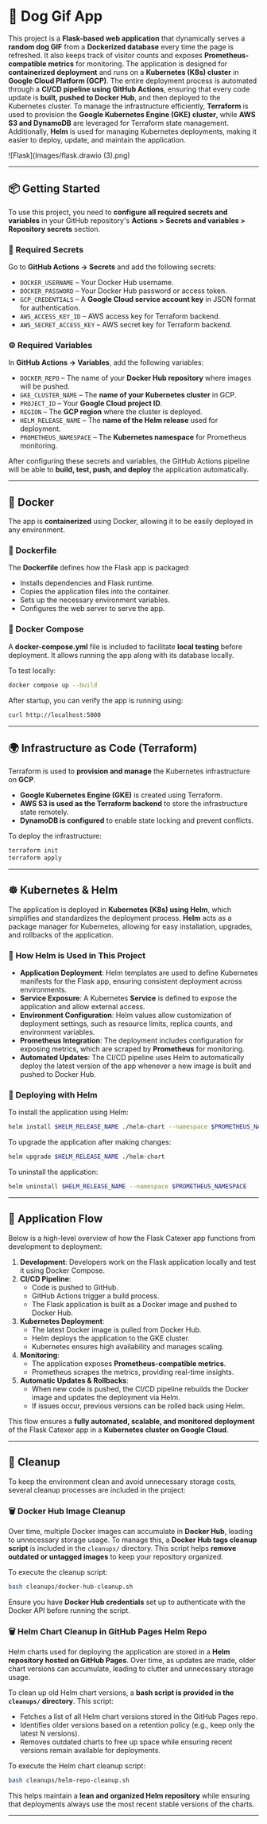 # 🐶 Dog Gif App  

This project is a **Flask-based web application** that dynamically serves a **random dog GIF** from a **Dockerized database** every time the page is refreshed. It also keeps track of visitor counts and exposes **Prometheus-compatible metrics** for monitoring. The application is designed for **containerized deployment** and runs on a **Kubernetes (K8s) cluster** in **Google Cloud Platform (GCP)**. The entire deployment process is automated through a **CI/CD pipeline using GitHub Actions**, ensuring that every code update is **built, pushed to Docker Hub**, and then deployed to the Kubernetes cluster. To manage the infrastructure efficiently, **Terraform** is used to provision the **Google Kubernetes Engine (GKE) cluster**, while **AWS S3 and DynamoDB** are leveraged for Terraform state management. Additionally, **Helm** is used for managing Kubernetes deployments, making it easier to deploy, update, and maintain the application.  

![Flask](Images/flask.drawio (3).png)

---

## 📦 Getting Started  

To use this project, you need to **configure all required secrets and variables** in your GitHub repository's **Actions > Secrets and variables > Repository secrets** section.  

### 🔑 Required Secrets  

Go to **GitHub Actions → Secrets** and add the following secrets:  

- `DOCKER_USERNAME` – Your Docker Hub username.  
- `DOCKER_PASSWORD` – Your Docker Hub password or access token.  
- `GCP_CREDENTIALS` – A **Google Cloud service account key** in JSON format for authentication.  
- `AWS_ACCESS_KEY_ID` – AWS access key for Terraform backend.  
- `AWS_SECRET_ACCESS_KEY` – AWS secret key for Terraform backend.  

### ⚙️ Required Variables  

In **GitHub Actions → Variables**, add the following variables:  

- `DOCKER_REPO` – The name of your **Docker Hub repository** where images will be pushed.  
- `GKE_CLUSTER_NAME` – The **name of your Kubernetes cluster** in GCP.  
- `PROJECT_ID` – Your **Google Cloud project ID**.  
- `REGION` – The **GCP region** where the cluster is deployed.  
- `HELM_RELEASE_NAME` – The **name of the Helm release** used for deployment.  
- `PROMETHEUS_NAMESPACE` – The **Kubernetes namespace** for Prometheus monitoring.  

After configuring these secrets and variables, the GitHub Actions pipeline will be able to **build, test, push, and deploy** the application automatically.  

---

## 🐳 Docker  

The app is **containerized** using Docker, allowing it to be easily deployed in any environment.  

### 🔹 Dockerfile  

The **Dockerfile** defines how the Flask app is packaged:  
- Installs dependencies and Flask runtime.  
- Copies the application files into the container.  
- Sets up the necessary environment variables.  
- Configures the web server to serve the app.  

### 🔹 Docker Compose  

A **docker-compose.yml** file is included to facilitate **local testing** before deployment. It allows running the app along with its database locally.  

To test locally:  

```sh
docker compose up --build
```

After startup, you can verify the app is running using:  

```sh
curl http://localhost:5000
```

---

## 🌍 Infrastructure as Code (Terraform)  

Terraform is used to **provision and manage** the Kubernetes infrastructure on **GCP**.  

- **Google Kubernetes Engine (GKE)** is created using Terraform.  
- **AWS S3 is used as the Terraform backend** to store the infrastructure state remotely.  
- **DynamoDB is configured** to enable state locking and prevent conflicts.  

To deploy the infrastructure:  

```sh
terraform init
terraform apply
```

---

## ☸️ Kubernetes & Helm  

The application is deployed in **Kubernetes (K8s) using Helm**, which simplifies and standardizes the deployment process. **Helm** acts as a package manager for Kubernetes, allowing for easy installation, upgrades, and rollbacks of the application.  

### 🔹 How Helm is Used in This Project  

- **Application Deployment**: Helm templates are used to define Kubernetes manifests for the Flask app, ensuring consistent deployment across environments.  
- **Service Exposure**: A Kubernetes **Service** is defined to expose the application and allow external access.  
- **Environment Configuration**: Helm values allow customization of deployment settings, such as resource limits, replica counts, and environment variables.  
- **Prometheus Integration**: The deployment includes configuration for exposing metrics, which are scraped by **Prometheus** for monitoring.  
- **Automated Updates**: The CI/CD pipeline uses Helm to automatically deploy the latest version of the app whenever a new image is built and pushed to Docker Hub.  

### 🔹 Deploying with Helm  

To install the application using Helm:  

```sh
helm install $HELM_RELEASE_NAME ./helm-chart --namespace $PROMETHEUS_NAMESPACE
```

To upgrade the application after making changes:  

```sh
helm upgrade $HELM_RELEASE_NAME ./helm-chart
```

To uninstall the application:  

```sh
helm uninstall $HELM_RELEASE_NAME --namespace $PROMETHEUS_NAMESPACE
```

---

## 🔄 Application Flow  

Below is a high-level overview of how the Flask Catexer app functions from development to deployment:  

1. **Development**: Developers work on the Flask application locally and test it using Docker Compose.  
2. **CI/CD Pipeline**:  
   - Code is pushed to GitHub.  
   - GitHub Actions trigger a build process.  
   - The Flask application is built as a Docker image and pushed to Docker Hub.  
3. **Kubernetes Deployment**:  
   - The latest Docker image is pulled from Docker Hub.  
   - Helm deploys the application to the GKE cluster.  
   - Kubernetes ensures high availability and manages scaling.  
4. **Monitoring**:  
   - The application exposes **Prometheus-compatible metrics**.  
   - Prometheus scrapes the metrics, providing real-time insights.  
5. **Automatic Updates & Rollbacks**:  
   - When new code is pushed, the CI/CD pipeline rebuilds the Docker image and updates the deployment via Helm.  
   - If issues occur, previous versions can be rolled back using Helm.  

This flow ensures a **fully automated, scalable, and monitored deployment** of the Flask Catexer app in a **Kubernetes cluster on Google Cloud**.  

---

## 🧹 Cleanup  

To keep the environment clean and avoid unnecessary storage costs, several cleanup processes are included in the project:  

### 🗑️ Docker Hub Image Cleanup  

Over time, multiple Docker images can accumulate in **Docker Hub**, leading to unnecessary storage usage. To manage this, a **Docker Hub tags cleanup script** is included in the `cleanups/` directory. This script helps **remove outdated or untagged images** to keep your repository organized.  

To execute the cleanup script:  

```sh
bash cleanups/docker-hub-cleanup.sh
```

Ensure you have **Docker Hub credentials** set up to authenticate with the Docker API before running the script.  

### 🗑️ Helm Chart Cleanup in GitHub Pages Helm Repo  

Helm charts used for deploying the application are stored in a **Helm repository hosted on GitHub Pages**. Over time, as updates are made, older chart versions can accumulate, leading to clutter and unnecessary storage usage.  

To clean up old Helm chart versions, a **bash script is provided in the `cleanups/` directory**. This script:  

- Fetches a list of all Helm chart versions stored in the GitHub Pages repo.  
- Identifies older versions based on a retention policy (e.g., keep only the latest N versions).  
- Removes outdated charts to free up space while ensuring recent versions remain available for deployments.  

To execute the Helm chart cleanup script:  

```sh
bash cleanups/helm-repo-cleanup.sh
```

This helps maintain a **lean and organized Helm repository** while ensuring that deployments always use the most recent stable versions of the charts.  

---
